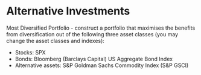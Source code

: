 # Alternative Investments

Most Diversified Portfolio - construct a portfolio that maximises the benefits from diversification out of the following three asset classes (you may change the asset classes and indexes):
* Stocks: SPX
* Bonds: Bloomberg (Barclays Capital) US Aggregate Bond Index
* Alternative assets: S&P Goldman Sachs Commodity Index (S&P GSCI)
